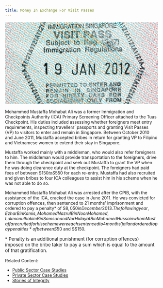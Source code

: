 ```yaml
---
title: Money In Exchange For Visit Passes
---
```


<img src="/images/case/case_pub_money-xchg-passes1.jpg" alt="Money In Exchange For Visit Passes">

Mohammed Mustaffa Mohabat Ali was a former Immigration and Checkpoints Authority (ICA) Primary Screening Officer attached to the Tuas Checkpoint. His duties included assessing whether foreigners meet entry requirements, inspecting travellers’ passports and granting Visit Passes (VP) to visitors to enter and remain in Singapore. Between October 2010 and June 2011, Mustaffa accepted bribes in return for granting VP to Filipino and Vietnamese women to extend their stay in Singapore.

Mustaffa worked mainly with a middleman, who would also refer foreigners to him. The middleman would provide transportation to the foreigners, drive them through the checkpoint and seek out Mustaffa to grant the VP when he was doing clearance duty at the checkpoint. The foreigners had paid fees of between S$150 to S$550 for each re-entry. Mustaffa had also recruited and given bribes to four ICA colleagues to assist him in his scheme when he was not able to do so.

Mohammed Mustaffa Mohabat Ali was arrested after the CPIB, with the assistance of the ICA, cracked the case in June 2011. He was convicted for corruption offences, then sentenced to 21 months’ imprisonment and ordered to pay a penalty* of S$8,050 in December 2013. The following year, Ezhar Bin Kamis,  Mohamed Nazrul Bin Noor Mohamed,  Lukmanulhakim Bin Samsun and Nor Hidayat Bin Mohamed Hussain whom  Mustaffa recruited for his scheme were each sentenced to 4 months’ jail and ordered to pay penalties* of between S$50 and S$150.

<p style="font-size:15px">* Penalty is an additional punishment (for corruption offences) imposed on the bribe taker to pay a sum which is equal to the amount of that gratification.</p>


Related Content:

* [Public Sector Case Studies](/about-corruption/case-studies/public-sector/)
* [Private Sector Case Studies](/about-corruption/case-studies/private-sector/)
* [Stories of Integrity](/about-corruption/case-studies/stories-of-integrity/)
